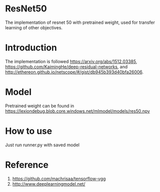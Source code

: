# ResNet50
The implementation of resnet 50 with pretrained weight, used for transfer learning of other objectives.

# Introduction
The implementation is followed https://arxiv.org/abs/1512.03385, 
https://github.com/KaimingHe/deep-residual-networks, 
and http://ethereon.github.io/netscope/#/gist/db945b393d40bfa26006.

# Model
Pretrained weight can be found in 
https://lexiondebug.blob.core.windows.net/mlmodel/models/res50.npy

# How to use
Just run runner.py with saved model


# Reference
1. https://github.com/machrisaa/tensorflow-vgg
2. http://www.deeplearningmodel.net/
